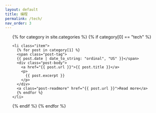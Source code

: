 ```yaml
---
layout: default
title: 编程
permalink: /tech/
nav_order: 3
---
```


<link rel="stylesheet" href="{{ site.baseurl }}/assets/css/custom.css">

<div class="post">
  <ul id="container" class="post-list">
  {% for category in site.categories %}
  {% if category[0] == "tech" %}
  
    <li class="item">
      {% for post in category[1] %}
      <span class="post-tag">
      {{ post.date | date_to_string: "ordinal", "US" }}</span>
      <div class="post-body">
        <a href="{{ post.url }}">{{ post.title }}</a>
        <p>
          {{ post.excerpt }}
        </p>
      </div>
      <a class="post-readmore" href="{{ post.url }}">Read more</a>
      {% endfor %}
    </li>
  
  {% endif %}
  {% endfor %}
  </ul>
</div>
